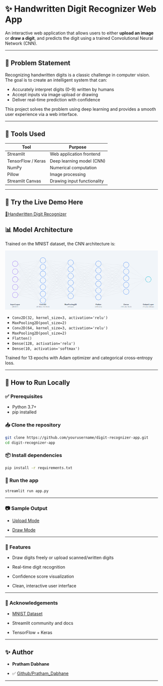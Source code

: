 # ✨ Handwritten Digit Recognizer Web App

An interactive web application that allows users to either **upload an image** or **draw a digit**, and predicts the digit using a trained Convolutional Neural Network (CNN).

---

## 🧠 Problem Statement

Recognizing handwritten digits is a classic challenge in computer vision. The goal is to create an intelligent system that can:
- Accurately interpret digits (0–9) written by humans
- Accept inputs via image upload or drawing
- Deliver real-time prediction with confidence

This project solves the problem using deep learning and provides a smooth user experience via a web interface.

---

## 🔧 Tools Used

| Tool              | Purpose                          |
|-------------------|----------------------------------|
| Streamlit         | Web application frontend         |
| TensorFlow / Keras| Deep learning model (CNN)        |
| NumPy             | Numerical computation            |
| Pillow            | Image processing                 |
| Streamlit Canvas  | Drawing input functionality      |

---

## 📌 Try the Live Demo Here
[🔗Handwritten Digit Recognizer](https://pra-code-handwritten-digit-recognizer.streamlit.app/)


## 📊 Model Architecture

Trained on the MNIST dataset, the CNN architecture is:

<img src="images/cnn_architecture.png" width="800"/>

- `Conv2D(32, kernel_size=3, activation='relu')`
- `MaxPooling2D(pool_size=2)`
- `Conv2D(64, kernel_size=3, activation='relu')`
- `MaxPooling2D(pool_size=2)`
- `Flatten()`
- `Dense(128, activation='relu')`
- `Dense(10, activation='softmax')`

Trained for 13 epochs with Adam optimizer and categorical cross-entropy loss.

---

## 🚀 How to Run Locally

### ✅ Prerequisites
- Python 3.7+
- pip installed

### 📥 Clone the repository

```bash
git clone https://github.com/yourusername/digit-recognizer-app.git
cd digit-recognizer-app
```
### 📦 Install dependencies

```bash
pip install -r requirements.txt
```
### 🏃 Run the app

```bash
streamlit run app.py
```
---
### 📷 Sample Output

- [Upload Mode](images/upload_mode.png)

- [Draw Mode](images/draw_mode.png)

---

### 🌟 Features
- Draw digits freely or upload scanned/written digits

- Real-time digit recognition

- Confidence score visualization

- Clean, interactive user interface
---
### 🙌 Acknowledgements
- [MNIST Dataset](https://www.kaggle.com/datasets/hojjatk/mnist-dataset)

- Streamlit community and docs

- TensorFlow + Keras
---
## ✨ Author

- **Pratham Dabhane**

- ✅ [Github/Pratham_Dabhane](https://github.com/Pratham-Dabhane)
---